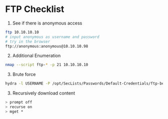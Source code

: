# FTP Checklist

1. See if there is anonymous access

```bash
ftp 10.10.10.10
# input anonymous as username and password
# try in the browser
ftp://anonymous:anonymous@10.10.10.98
```

2. Additional Enumeration

```bash
nmap --script ftp-* -p 21 10.10.10.10
```

3. Brute force

```bash
hydra -l USERNAME -P /opt/SecLists/Passwords/Default-Credentials/ftp-betterdefaultpasslist.txt -f 192.168.X.XXX ftp -V
```

3. Recursively download content

```bash
> prompt off
> recurse on
> mget *
```

